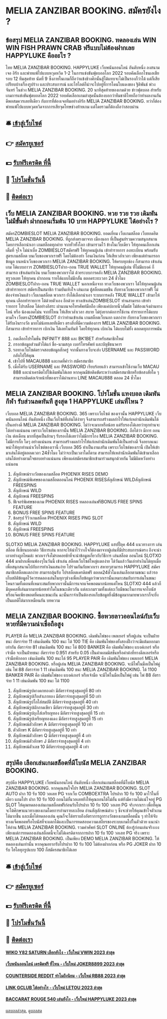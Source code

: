 # MELIA ZANZIBAR BOOKING. สมัครยังไง ?
## ข้อสรุป MELIA ZANZIBAR BOOKING. ทดลองเล่น WIN WIN FISH PRAWN CRAB ฟรีแบบไม่ต้องฝากเลย HAPPYLUKE คืออะไร ?
ไทย MELIA ZANZIBAR BOOKING. HAPPYLUKE เว็บพนันออนไลน์ อันดับหนึ่ง ลงสนามเจอ อิรัก และพ่ายแพ้ไปแบบหวุดหวิด 1-2 ในการแข่งขันฟุตบอลโลก 2022 รอบคัดเลือกโซนเอเชีย รอบ 12 ทีมสุดท้าย นัดที่ 9 ซึ่งภายในเกมก็ถือว่าแข้งช้างศึกนั้นสู้ได้แทบจะไม่เป็นรองก็ว่าได้ แต่ก็เสียเปรียบบ้างเรื่องรูปร่าง และประสบการณ์ และไฮไลต์ก็น่าจะไปอยู่ที่การโดนใบแดงของ ฐิติพันธ์ พ่วงจันทร์ ในช่วง MELIA ZANZIBAR BOOKING. 20 นาทีสุดท้ายของเกมด้วย
ข่าวฟุตบอล สำหรับเกมการแข่งขันฟุตบอลโลก 2022 รอบคัดเลือกเกมล่าสุดนั้นต้องบอกว่าทีมชาติไทยถือว่าทำผลงานกันดีพอสมควรเลยทีเดียว กับการที่ต้องเจอทีมอย่างอิรัก MELIA ZANZIBAR BOOKING. ทว่าก็ต้องพ่ายแพ้ไปแบบหวุดหวิดจากการเสียจุดโทษช่วงท้ายเกม แต่โดยรวมก็ต้องถือว่าสอบผ่าน

## 🛎 [เข้าสู่เว็บไซต์](https://bit.ly/3SdLNi2)
## 👉 [สมัครยูเซอร์](https://bit.ly/3SdLNi2)
## 💵 [รับฟรีเครดิต ที่นี้](https://bit.ly/3dyRKHj)
## 👑 [โปรโมชั่นวันนี้](https://bit.ly/3dyRKHj)
## 📱 [ติดต่อเรา](https://bit.ly/3dyRKHj)

## เว็บ MELIA ZANZIBAR BOOKING. หวย รวย รวย เดิมพันไม่มีขั้นต่ำ ฝากถอนเริ่มต้น 10 บาท HAPPYLUKE ได้อย่างไร ?
สมัครZOMBIESLOT MELIA ZANZIBAR BOOKING. ยอดเยี่ยม เว็บเกมสล็อต เว็บยอดฮิต MELIA ZANZIBAR BOOKING. ที่ถูกส่งตรงมาจาก เมืองนอก ที่เป็นศูนย์รวมความสนุกสนาน โดยการเลือกนำเอา เกมสล็อตทุกค่าย จากทั่วทั้งโลก เข้ามารวมไว้ ข้างในเว็บเดียว ให้ทุกคนเลือกเล่น เต็มที่ จุใจ ไม่น่าเบื่อ ZOMBIESLOTสมัครฟรี ให้ทุกคนผู้เล่น เข้าทำรายการ ลงทะเบียน พร้อมรับ สูตรเกมสล็อต บนเว็บของพวกเราฟรี โดยไม่ต้องทำ โอนเงินก่อน ให้เสียเวล่ำเวลา เพียงแต่ท่านกรอกข้อมูล บนหน้าเว็บของพวกเรา MELIA ZANZIBAR BOOKING. ให้ครบทุกช่อง ก็สามารถ เข้าเล่นเกม ได้แบบถาวร ZOMBIESLOTฝาก-ถอน TRUE WALLET ให้ทุกคนผู้เล่น ที่ไม่มีแบงค์ ก็สามารถ เข้าเล่นทำเงิน บนเว็บของพวกเราได้ ด้วยระบบการคลัง MELIA ZANZIBAR BOOKING. ทรูวอเลท ให้ทุกคน ฝากถอน รายได้แบบไม่มีกลั้น ตลอดระยะเวลา 24 ชั่วโมง
ZOMBIESLOTฝาก-ถอน TRUE WALLET นอกเหนือจาก ทางเว็บของพวกเรา ได้ให้ทุกคนผู้เล่น เข้าทำรายการ สมัครเป็นสมาชิก ร่วมบันเทิงใจ เล่นเกม ตู้สล็อตแมชชีน กับทางเว็บของพวกเราฟรี ไม่ต้องจ่ายเงินแล้ว เว็บเกมสล็อต พวกเรา ยังได้เลือกนำเอา ระบบการคลัง TRUE WALLET เข้ามาให้ทุกคน เลือกทำรายการ ได้ด้วยตัวเอง อีกด้วย ทางเข้าเล่นZOMBIESLOT ท่านสามารถ เข้าทำรายการ โปรสล็อต ได้อย่างอิสระ ผ่านบนจอโทรศัพท์มือถือ เพียงแค่ปลายนิ้วสัมผัส ไม่ต้องแจ้งผ่านทางไลน์ หรือ น้องแอดไม่น จากที่ไหน ให้เสียเวล่ำเวลา สบาย ไม่ยุ่งยากต่อการใช้งาน ทำรายการได้แบบตามใจ เว็บตรงZOMBIESLOT ถ้าว่าท่านเข้าเล่น เกมสล็อตเว็บนอก แตกง่าย กับทางเว็บของพวกเรา ได้รับเงินรางวัล มากไม่น้อยเลยทีเดียว ตรงสิ่งที่มีความต้องการ MELIA ZANZIBAR BOOKING. ก็สามารถ เข้าทำรายการ เบิกเงิน ได้เลยในทันที โดยให้ทุกคน เบิกเงิน ได้แบบไม่ยั้ง ตลอดทุกการพนัน
1. กดเลือกโปรโมชั่น INFINITY 888 และ BK1BET สำหรับสมาชิกใหม่
2. กรอกข้อมูลส่วนตัวได้แก่ ชื่อ-นามสกุล เบอร์โทรศัพท์ และบัญชีธนาคาร
3. รอทางเว็บไซต์ตรวจสอบข้อมูลสักครู่ จากนั้นทางเว็บจะส่ง USERNAME และ PASSWORD กลับไปให้คุณ
4. เข้าไปที่ MACAU888 และกดที่คำว่า สมัครสมาชิก
5. เมื่อได้รับ USERNAME และ PASSWORD เรียบร้อยแล้ว สามารถเข้าใช้งานเว็บ MACAU 888 และนำเครดิตไปใช้เดิมพันได้เลย หากคุณมีข้อติดขัดระหว่างสมัครสมาชิกหรือข้อสงสัยใด ๆ สามารถติดต่อเจ้าหน้าที่ของเราได้ผ่านทาง LINE MACAU888 ตลอด 24 ชั่วโมง

## MELIA ZANZIBAR BOOKING. โปรโมชั่น แทงบอล เดิมพันกีฬา รับส่วนลดทันที สูงสุด 1 HAPPYLUKE เล่นที่ไหน ?
เว็บบอล MELIA ZANZIBAR BOOKING. 365 เพราะเว็บไซต์ ของเรานั้น HAPPYLUKE เว็บพนันออนไลน์ อันดับหนึ่ง เป็นเว็บไซต์ที่เล่นได้ง่ายๆ จึงสามารถสร้างผลกำไรให้แก่เหล่านักเดิมพันได้เป็นอย่างดี MELIA ZANZIBAR BOOKING. ไม่ว่าจะมากหรือน้อย แต่รับรองได้เลยว่าทุกท่านจะได้อย่างแน่นอน เพราะเว็บไซต์ของเรานั้น MELIA ZANZIBAR BOOKING. ถือได้ว่า มีการ ถอนเงิน ต่อเดือน มากที่สุดเป็นล้านๆ รับรองได้เลยว่าไม่มีการโกง MELIA ZANZIBAR BOOKING. ไม่มีการกั๊ก ใดๆ อย่างแน่นอน สามารถสร้างผลกำไรให้แก่เหล่านักเดิมพันได้เป็นอย่างดี จึงอยากแนะพนำให้ทุกท่านนำเว็บไซต์ของเรานี้ เว็บบอล 365 ทำเป็นงานเสริม เพราะเว็บไซต์ของเรานี้ เปิดให้เข้ามาเล่นได้อยู่ตลอดเวลา 24ชั่วโมง ไม่ว่าจะเป็นเวลาใดก็ตาม สามารถให้เหล่านักเดิมพันได้เข้ามาเลือกเล่นได้อย่างตามใจชอบอย่างแน่นอน เพียงแค่สมัครสมาชิกเข้ามาร่วมสนุกด้วยกัน ไม่มีผิดหวังอย่างแน่นอน
1. สัญลักษณ์รางวัลของเกมสล็อต PHOENIX RISES DEMO
2. สัญลักษณ์พิเศษของเกมสล็อตออนไลน์ PHOENIX RISESสัญลักษณ์ WILDสัญลักษณ์ FREESPINS
3. สัญลักษณ์ WILD
4. สัญลักษณ์ FREESPINS
5. ฟีเจอร์พิเศษของเกม PHOENIX RISES ทดลองเล่นฟรีBONUS FREE SPINS FEATURE
6. BONUS FREE SPINS FEATURE
7. ข้อสรุป รีวิวเกมสล็อต PHOENIX RISES PNG SLOT
8. สัญลักษณ์ WILD
9. สัญลักษณ์ FREESPINS
10. BONUS FREE SPINS FEATURE

SLOTXO MELIA ZANZIBAR BOOKING. HAPPYLUKE แฮปปี้ลุค 444 แนวทางการ เล่นสล็อต ที่เซียนบอกต่อ วิธีการเล่น หากจะให้น่าไว้วางใจก็ต้องมาจากผู้เล่นที่มีประสบการณ์ตรง ถึงจะน่าเอาอย่างถูกไหมล่ะ พวกเราจึงไม่รอคอยช้าที่จะนำข้อมูลเกี่ยวกับวิธีการ เล่นสล็อต ออนไลน์ SLOTXO 444 มาฝากเพื่อนพ้องๆในวันนี้ เข้าเล่น สล็อตเว็บไซต์ใหญ่เเตกง่าย ได้วันแล้ววันเล่าทำเงินได้ทุกเมื่อ เพื่อสนุกสนานไปกับการทำเงินแสนง่าย ไปร่วมกันกับพวกเรา สหายๆสามารถ HAPPYLUKE สมัครสมาชิกสล็อตเเตกง่าย สามารถลุ้นรับ โปรสล็อตเครดิตฟรี ตลอด24ชั่วโมงเล่นเลือกตามขณะ แล้วรอเก็บสถิติข้อมูลไว้ควรทดลองเล่นในทุกๆช่วงเพื่อเก็บข้อมูลว่าพวกเรานั้นเหมาะสมกับการเล่นในขณะไหนรวมทั้งตอนที่เหมาะสมกับพวกเรานั้นมีการแจกแจ๊คพอตมากน้อยแค่ไหน SLOTXO 444 แล้วก็มีบุคคลที่เล่นมากมายน้อยเท่าใดในขณะเดียวกัน แต่ละเกมรวมทั้งแต่ละเว็บมีขณะในการแจกโบนัสหรือแจ๊คเพียงพอตที่คนละขณะกัน ฉะนั้นเราจำเป็นต้องรอเก็บข้อมูลยึ่งมีข้อมูลมากมายพวกเราก็จะยึ่งเป็นผลดีได้มากเหมือนกัน
บทความ

## MELIA ZANZIBAR BOOKING. ซื้อหวยลาวออนไลน์กับเว็บหวยที่มีความน่าเชื่อถือสูง
PLAYER คือ MELIA ZANZIBAR BOOKING. เดิมพันไพ่ของ เพลเยอร์ หรือผู้เล่น จะเป็นฝ่ายชนะ อัตราจ่าย 11 เช่นเดิมพัน 100 ชนะ ได้ 100
TIE คือ เดิมพันไพ่ของทั้งสองฝั่งว่าจะมีแต้มออกมาเท่ากัน อัตราจ่าย 81 เช่นเดิมพัน 100 ชนะ ได้ 800
BANKER คือ เดิมพันไพ่ของ แบงค์เกอร์ หรือเจ้ามือ จะเป็นฝ่ายชนะ อัตราจ่าย 0.951 สำหรับ 0.05 เป็นค่าคอมมิสชั่นหรือค่าต๋งที่ทางดีลเลอร์หรือเจ้ามือหักออก เช่นเดิมพัน 100 ชนะได้ 95
PLAYER PAIR คือ เดิมพันไพ่ของ เพลเยอร์ MELIA ZANZIBAR BOOKING. หรือผู้เล่น MELIA ZANZIBAR BOOKING. จะมีไพ่ในมือเป็นไพ่คู่ เช่น ไพ่ 88 อัตราจ่าย 1 11 เช่นเดิมพัน 100 ชนะ MELIA ZANZIBAR BOOKING. ได้ 1100 BANKER PAIR คือ เดิมพันไพ่ของ แบงค์เกอร์ หรือเจ้ามือ จะมีไพ่ในมือเป็นไพ่คู่ เช่น ไพ่ 88 อัตราจ่าย 1 11 เช่นเดิมพัน 100 ชนะ ได้ 1100
1. สัญลักษณ์รูปคางคกทองคำ มีอัตราจ่ายสูงสุดอยู่ที่ 80 เท่า
2. สัญลักษณ์รูปเรือสำเภาทอง มีอัตราจ่ายสูงสุดอยู่ที่ 50 เท่า
3. สัญลักษณ์รูปโถใส่สมบัติ มีอัตราจ่ายสูงสุดอยู่ที่ 40 เท่า
4. สัญลักษณ์รูปผักกาดเขียว มีอัตราจ่ายสูงสุดอยู่ที่ 30 เท่า
5. สัญลักษณ์รูปถุงใส่เหรียญทอง มีอัตราจ่ายสูงสุดอยู่ที่ 15 เท่า
6. สัญลักษณ์รูปเหรียญทองแดง มีอัตราจ่ายสูงสุดอยู่ที่ 15 เท่า
7. สัญลักษณ์ตัวอักษร A มีอัตราจ่ายสูงสุดอยู่ที่ 10 เท่า
8. ตัวอักษร K มีอัตราจ่ายสูงสุดอยู่ที่ 10 เท่า
9. สัญลักษณ์ตัวอักษร Q มีอัตราจ่ายสูงสุดอยู่ที่ 4 เท่า
10. สัญลักษณ์ตัวอักษร J มีอัตราจ่ายสูงสุดอยู่ที่ 4 เท่า
11. สัญลักษณ์ตัวเลข 10 มีอัตราจ่ายสูงสุดอยู่ที่ 4 เท่า

## สรุปคือ เลือกเล่นเกมสล็อตที่มีโบนัส MELIA ZANZIBAR BOOKING.
สรุปคือ HAPPYLUKE เว็บพนันออนไลน์ อันดับหนึ่ง เลือกเล่นเกมสล็อตที่มีโบนัส MELIA ZANZIBAR BOOKING. หากคุณสนใจโปร MELIA ZANZIBAR BOOKING. SLOT AUTO ฝาก 10 รับ 100 วอเลท PG จากเว็บ COMBOEXTRA โปรฝาก 10 รับ 100 มาไว้ในที่เดียว แถมโปร ฝาก 10 รับ 100 ถอนไม่อั้นวอเลทยังให้คุณถอนได้ไม่อั้น แต่ยังมีความไม่แน่ใจอยู่ PG SLOT ให้คุณทดลองเล่นเกมสล็อตฟรีก่อนรับโปรฝาก 10 รับ 100 วอเลท PG จริงจากเรา เพื่อที่คุณจะได้ศึกษาแนวทางของเกมโดยการอ่านรายละเอียด อ่านสัญลักษณ์ต่าง ๆ ซึ่งจะช่วยให้คุณเข้าใจตัวเกมได้มากขึ้น และเมื่อได้ทดลองเล่น คุณก็จะได้ทราบถึงอัตราการถูกรางวัลของเกมสล็อตนั้น ๆ ทำให้จับทางแจ็คพอตหรือโบนัสที่จะแตกได้และเป็นการทดสอบความเสถียรของระบบเกมไปในตัวด้วย
แนะนำให้อ่าน MELIA ZANZIBAR BOOKING. รวมคำศัพท์ SLOT ONLINE ต้องรู้ก่อนเล่นจริงงงง
เพียงแต่การทดลองเล่นสล็อตนี้จะไม่ได้เครดิตจากการฝาก 10 รับ 100 วอเลท PG จริง เพราะ MELIA ZANZIBAR BOOKING. เป็นเพียง DEMO MELIA ZANZIBAR BOOKING. ให้ทดลองเล่นเท่านั้น หากคุณอยากรับโปรฝาก 10 รับ 100 ไม่ต้องฝากก่อน หรือ PG JOKER ฝาก 10 รับ ไฮโลทุกรูปแบบ 100 ก็สมัครสมาชิกได้เลย

## 🛎 [เข้าสู่เว็บไซต์](https://bit.ly/3SdLNi2)
## 👉 [สมัครยูเซอร์](https://bit.ly/3SdLNi2)
## 💵 [รับฟรีเครดิต ที่นี้](https://bit.ly/3dyRKHj)
## 👑 [โปรโมชั่นวันนี้](https://bit.ly/3dyRKHj)
## 📱 [ติดต่อเรา](https://bit.ly/3dyRKHj)

#### [WIKO Y82 SATURN เลือกยังไง - เว็บใหม่ VWIN 2023 ล่าสุด](https://atom.io/themes/wiko%20y82%20saturn%20เลือกยังไง%20-%20เว็บใหม่%20vwin%202023%20ล่าสุด)
#### [เว็บพนันออนไลน์ เครดิตฟรี ที่ไหน - เว็บใหม่ JOKER8899 2023 ล่าสุด](https://atom.io/themes/เว็บพนันออนไลน์%20เครดิตฟรี%20ที่ไหน%20-%20เว็บใหม่%20joker8899%202023%20ล่าสุด)
#### [COUNTERSIDE REDDIT ทำไมถึงนิยม - เว็บใหม่ RB88 2023 ล่าสุด](https://atom.io/themes/counterside%20reddit%20ทำไมถึงนิยม%20-%20เว็บใหม่%20rb88%202023%20ล่าสุด)
#### [LINK GCLUB ได้อย่างไร - เว็บใหม่ LETOU 2023 ล่าสุด](https://atom.io/themes/link%20gclub%20ได้อย่างไร%20-%20เว็บใหม่%20letou%202023%20ล่าสุด)
#### [BACCARAT ROUGE 540 เล่นยังไง - เว็บใหม่ HAPPYLUKE 2023 ล่าสุด](https://atom.io/themes/baccarat%20rouge%20540%20เล่นยังไง%20-%20เว็บใหม่%20happyluke%202023%20ล่าสุด)

[ผลบอลล่าสุด](https://siamsport.tv "ผลบอลล่าสุด"), [ดูบอลสด](https://siamsport.tv/ดูบอลสด "ดูบอลสด")